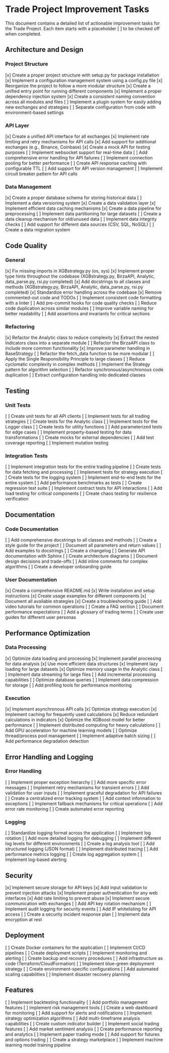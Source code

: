 # Trade Project Improvement Tasks

This document contains a detailed list of actionable improvement tasks for the Trade Project. Each item starts with a placeholder [ ] to be checked off when completed.

## Architecture and Design

### Project Structure
[x] Create a proper project structure with setup.py for package installation
[x] Implement a configuration management system using a config.py file
[x] Reorganize the project to follow a more modular structure
[x] Create a unified entry point for running different components
[x] Implement a proper dependency injection system
[x] Create a consistent naming convention across all modules and files
[ ] Implement a plugin system for easily adding new exchanges and strategies
[ ] Separate configuration from code with environment-based settings

### API Layer
[x] Create a unified API interface for all exchanges
[x] Implement rate limiting and retry mechanisms for API calls
[x] Add support for additional exchanges (e.g., Binance, Coinbase)
[x] Create a mock API for testing purposes
[ ] Implement websocket support for real-time data
[ ] Add comprehensive error handling for API failures
[ ] Implement connection pooling for better performance
[ ] Create API response caching with configurable TTL
[ ] Add support for API version management
[ ] Implement circuit breaker pattern for API calls

### Data Management
[x] Create a proper database schema for storing historical data
[ ] Implement a data versioning system
[x] Create a data validation layer
[x] Implement efficient data caching mechanisms
[x] Create a data pipeline for preprocessing
[ ] Implement data partitioning for large datasets
[ ] Create a data cleanup mechanism for old/unused data
[ ] Implement data integrity checks
[ ] Add support for different data sources (CSV, SQL, NoSQL)
[ ] Create a data migration system

## Code Quality

### General
[x] Fix missing imports in XGBstrategy.py (os, sys)
[x] Implement proper type hints throughout the codebase (XGBstrategy.py, BirzaAPI, Analytic, data_parse.py, rsi.py completed)
[x] Add docstrings to all classes and methods (XGBstrategy.py, BirzaAPI, Analytic, data_parse.py, rsi.py completed)
[x] Standardize error handling across the codebase
[x] Remove commented-out code and TODOs
[ ] Implement consistent code formatting with a linter
[ ] Add pre-commit hooks for code quality checks
[ ] Reduce code duplication across similar modules
[ ] Improve variable naming for better readability
[ ] Add assertions and invariants for critical sections

### Refactoring
[x] Refactor the Analytic class to reduce complexity
[x] Extract the nested Indicators class into a separate module
[ ] Refactor the BirzaAPI class to include more common functionality
[x] Improve parameter handling in BaseStrategy
[ ] Refactor the fetch_data function to be more modular
[ ] Apply the Single Responsibility Principle to large classes
[ ] Reduce cyclomatic complexity in complex methods
[ ] Implement the Strategy pattern for algorithm selection
[ ] Refactor synchronous/asynchronous code duplication
[ ] Extract configuration handling into dedicated classes

## Testing

### Unit Tests
[ ] Create unit tests for all API clients
[ ] Implement tests for all trading strategies
[ ] Create tests for the Analytic class
[ ] Implement tests for the Logger class
[ ] Create tests for utility functions
[ ] Add parameterized tests for edge cases
[ ] Implement property-based testing for data transformations
[ ] Create mocks for external dependencies
[ ] Add test coverage reporting
[ ] Implement mutation testing

### Integration Tests
[ ] Implement integration tests for the entire trading pipeline
[ ] Create tests for data fetching and processing
[ ] Implement tests for strategy execution
[ ] Create tests for the logging system
[ ] Implement end-to-end tests for the entire system
[ ] Add performance benchmarks as tests
[ ] Create regression test suite
[ ] Implement contract tests for API interactions
[ ] Add load testing for critical components
[ ] Create chaos testing for resilience verification

## Documentation

### Code Documentation
[ ] Add comprehensive docstrings to all classes and methods
[ ] Create a style guide for the project
[ ] Document all parameters and return values
[ ] Add examples to docstrings
[ ] Create a changelog
[ ] Generate API documentation with Sphinx
[ ] Create architecture diagrams
[ ] Document design decisions and trade-offs
[ ] Add inline comments for complex algorithms
[ ] Create a developer onboarding guide

### User Documentation
[x] Create a comprehensive README.md
[x] Write installation and setup instructions
[x] Create usage examples for different components
[x] Document all available strategies
[x] Create a troubleshooting guide
[ ] Add video tutorials for common operations
[ ] Create a FAQ section
[ ] Document performance expectations
[ ] Add a glossary of trading terms
[ ] Create user guides for different user personas

## Performance Optimization

### Data Processing
[x] Optimize data loading and processing
[x] Implement parallel processing for data analysis
[x] Use more efficient data structures
[x] Implement lazy loading for large datasets
[x] Optimize memory usage in the Analytic class
[ ] Implement data streaming for large files
[ ] Add incremental processing capabilities
[ ] Optimize database queries
[ ] Implement data compression for storage
[ ] Add profiling tools for performance monitoring

### Execution
[x] Implement asynchronous API calls
[x] Optimize strategy execution
[x] Implement caching for frequently used calculations
[x] Reduce redundant calculations in indicators
[x] Optimize the XGBoost model for better performance
[ ] Implement distributed computing for heavy calculations
[ ] Add GPU acceleration for machine learning models
[ ] Optimize thread/process pool management
[ ] Implement adaptive batch sizing
[ ] Add performance degradation detection

## Error Handling and Logging

### Error Handling
[ ] Implement proper exception hierarchy
[ ] Add more specific error messages
[ ] Implement retry mechanisms for transient errors
[ ] Add validation for user inputs
[ ] Implement graceful degradation for API failures
[ ] Create a centralized error tracking system
[ ] Add context information to exceptions
[ ] Implement fallback mechanisms for critical operations
[ ] Add error rate monitoring
[ ] Create automated error reporting

### Logging
[ ] Standardize logging format across the application
[ ] Implement log rotation
[ ] Add more detailed logging for debugging
[ ] Implement different log levels for different environments
[ ] Create a log analysis tool
[ ] Add structured logging (JSON format)
[ ] Implement distributed tracing
[ ] Add performance metrics logging
[ ] Create log aggregation system
[ ] Implement log-based alerting

## Security

[x] Implement secure storage for API keys
[x] Add input validation to prevent injection attacks
[x] Implement proper authentication for any web interfaces
[x] Add rate limiting to prevent abuse
[x] Implement secure communication with exchanges
[ ] Add API key rotation mechanism
[ ] Implement audit logging for security events
[ ] Add IP whitelisting for API access
[ ] Create a security incident response plan
[ ] Implement data encryption at rest

## Deployment

[ ] Create Docker containers for the application
[ ] Implement CI/CD pipelines
[ ] Create deployment scripts
[ ] Implement monitoring and alerting
[ ] Create backup and recovery procedures
[ ] Add infrastructure as code (Terraform/CloudFormation)
[ ] Implement blue-green deployment strategy
[ ] Create environment-specific configurations
[ ] Add automated scaling capabilities
[ ] Implement disaster recovery planning

## Features

[ ] Implement backtesting functionality
[ ] Add portfolio management features
[ ] Implement risk management tools
[ ] Create a web dashboard for monitoring
[ ] Add support for alerts and notifications
[ ] Implement strategy optimization algorithms
[ ] Add multi-timeframe analysis capabilities
[ ] Create custom indicator builder
[ ] Implement social trading features
[ ] Add market sentiment analysis
[ ] Create performance reporting and analytics
[ ] Implement paper trading mode
[ ] Add support for futures and options trading
[ ] Create a strategy marketplace
[ ] Implement machine learning model training pipeline

